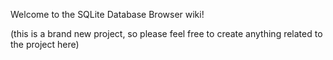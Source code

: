 Welcome to the SQLite Database Browser wiki!

(this is a brand new project, so please feel free to create anything related to the project here)
